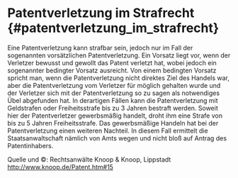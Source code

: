 # Patentverletzung im Strafrecht {#patentverletzung_im_strafrecht}

Eine Patentverletzung kann strafbar sein, jedoch nur im Fall der
sogenannten vorsätzlichen Patentverletzung. Ein Vorsatz liegt vor, wenn
der Verletzer bewusst und gewollt das Patent verletzt hat, wobei jedoch
ein sogenannter bedingter Vorsatz ausreicht. Von einem bedingten Vorsatz
spricht man, wenn die Patentverletzung nicht direktes Ziel des Handels
war, aber die Patentverletzung vom Verletzer für möglich gehalten wurde
und der Verletzer sich mit der Patentverletzung so zu sagen als
notwendiges Übel abgefunden hat. In derartigen Fällen kann die
Patentverletzung mit Geldstrafen oder Freiheitsstrafe bis zu 3 Jahren
bestraft werden. Soweit hier der Patentverletzer gewerbsmäßig handelt,
droht ihm eine Strafe von bis zu 5 Jahren Freiheitsstrafe. Das
gewerbsmäßige Handeln hat bei der Patentverletzung einen weiteren
Nachteil. In diesem Fall ermittelt die Staatsanwaltschaft nämlich von
Amts wegen und nicht bloß auf Antrag des Patentinhabers.

Quelle und ©: Rechtsanwälte Knoop & Knoop, Lippstadt
<http://www.knoop.de/Patent.htm#15>
